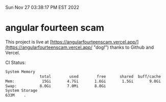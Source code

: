Sun Nov 27 03:38:17 PM EST 2022

# angular fourteen scam


This project is live at [https://angularfourteenscam.vercel.app/](https://angularfourteenscam.vercel.app/ "dog!") thanks to Github and Vercel.

CI Status: 

```bash
System Memory
               total        used        free      shared  buff/cache   available
Mem:            15Gi       4.7Gi       1.6Gi       1.5Gi       9.0Gi       8.8Gi
Swap:          8.0Gi       7.0Mi       8.0Gi
System Storage
633M	.
```
